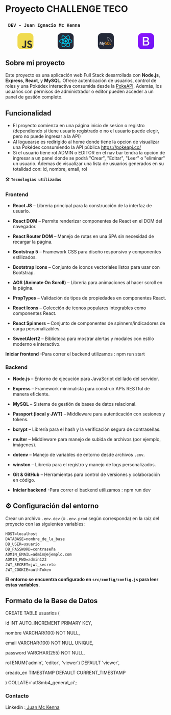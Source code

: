# Proyecto CHALLENGE TECO

### ` DEV - Juan Ignacio Mc Kenna`
<div style="display: flex; justify-content: space-around;">
  <img src="https://raw.githubusercontent.com/tandpfun/skill-icons/main/icons/JavaScript.svg" width="50">
  <img src="https://raw.githubusercontent.com/tandpfun/skill-icons/main/icons/React-Dark.svg" width="50">
  <img src="https://raw.githubusercontent.com/tandpfun/skill-icons/main/icons/MySQL-Dark.svg" width="50">
  <img src="https://raw.githubusercontent.com/tandpfun/skill-icons/main/icons/Bootstrap.svg" width="50">
</div>



## Sobre mi proyecto

Este proyecto es una aplicación web Full Stack desarrollada con **Node.js**, **Express**, **React**, y **MySQL**. Ofrece autenticación de usuarios, control de roles y una Pokédex interactiva consumida desde la [PokeAPI](https://pokeapi.co/). Además, los usuarios con permisos de administrador o editor pueden acceder a un panel de gestión completo.


## Funcionalidad

- El proyecto comienza en una página inicio de sesion o registro (dependiendo si tiene usuario registrado o no el usuario puede elegir, pero no puede ingresar a la API)
- Al loguearse es redirigido al home donde tiene la opcion de visualizar una Pokédex consumiendo la API pública https://pokeapi.co/
- Si el usuario tiene rol ADMIN o EDITOR en el nav bar tendra la opcion de ingresar a un panel donde se podrá "Crear", "Editar", "Leer" o "eliminar" un usuario. Ádemas de visualizar una lista de usuarios generados en su totalidad con: id, nombre, email, rol




🛠️ **`Tecnologías utilizadas`**

### Frontend
- **React JS** – Librería principal para la construcción de la interfaz de usuario.

- **React DOM** – Permite renderizar componentes de React en el DOM del navegador.

- **React Router DOM** – Manejo de rutas en una SPA sin necesidad de recargar la página.

- **Bootstrap 5** – Framework CSS para diseño responsivo y componentes estilizados.

- **Bootstrap Icons** – Conjunto de íconos vectoriales listos para usar con Bootstrap.

- **AOS (Animate On Scroll)** – Librería para animaciones al hacer scroll en la página.

- **PropTypes** – Validación de tipos de propiedades en componentes React.

- **React Icons** – Colección de íconos populares integrables como componentes React.

- **React Spinners** – Conjunto de componentes de spinners/indicadores de carga personalizables.

- **SweetAlert2** – Biblioteca para mostrar alertas y modales con estilo moderno e interactivo.

**Iniciar frontend** -Para correr el backend utilizamos : npm run start 


### Backend
- **Node.js** – Entorno de ejecución para JavaScript del lado del servidor.

- **Express** – Framework minimalista para construir APIs RESTful de manera eficiente.

- **MySQL** – Sistema de gestión de bases de datos relacional.

- **Passport (local y JWT)** – Middleware para autenticación con sesiones y tokens.

- **bcrypt** – Librería para el hash y la verificación segura de contraseñas.

- **multer** – Middleware para manejo de subida de archivos (por ejemplo, imágenes).

- **dotenv** – Manejo de variables de entorno desde archivos `.env`.

- **winston** – Librería para el registro y manejo de logs personalizados.

- **Git & GitHub** – Herramientas para control de versiones y colaboración en código.

- **Iniciar backend** -Para correr el backend utilizamos : npm run dev



## ⚙️ Configuración del entorno

Crear un archivo `.env.dev` (o `.env.prod` según corresponda) en la raíz del proyecto con las siguientes variables:

```env
HOST=localhost
DATABASE=nombre_de_la_base
DB_USER=usuario
DB_PASSWORD=contraseña
ADMIN_EMAIL=admin@ejemplo.com
ADMIN_PWD=admin123
JWT_SECRET=jwt_secreto
JWT_COOKIE=authToken
```


**El entorno se encuentra configurado en `src/config/config.js` para leer estas variables.**


## Formato de la Base de Datos

CREATE TABLE usuarios (

id INT AUTO_INCREMENT PRIMARY KEY,

nombre VARCHAR(100) NOT NULL,

email VARCHAR(100) NOT NULL UNIQUE,

password VARCHAR(255) NOT NULL,

rol ENUM('admin', 'editor', 'viewer') DEFAULT 'viewer',

creado_en TIMESTAMP DEFAULT CURRENT_TIMESTAMP

) COLLATE='utf8mb4_general_ci';

### Contacto

Linkedin :<a href="https://www.linkedin.com/in/juan-mckenna/"> Juan Mc Kenna </a>